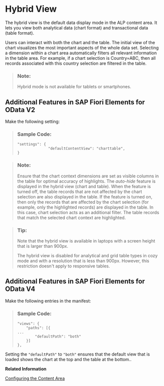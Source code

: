 <!-- loio6615668828a7431c9ae38abe04d63feb -->

# Hybrid View

The hybrid view is the default data display mode in the ALP content area. It lets you view both analytical data \(chart format\) and transactional data \(table format\).



Users can interact with both the chart and the table. The initial view of the chart visualizes the most important aspects of the whole data set. Selecting a dimension within a chart area automatically filters all relevant information in the table area. For example, if a chart selection is Country=ABC, then all records associated with this country selection are filtered in the table.

> ### Note:  
> Hybrid mode is not available for tablets or smartphones.



<a name="loio6615668828a7431c9ae38abe04d63feb__section_bcb_5q2_hqb"/>

## Additional Features in SAP Fiori Elements for OData V2

Make the following setting:

> ### Sample Code:  
> ```
> "settings": {
>               "defaultContentView": "charttable",
> }
> 
> ```

> ### Note:  
> Ensure that the chart context dimensions are set as visible columns in the table for optimal accuracy of highlights. The *auto-hide* feature is displayed in the hybrid view \(chart and table\). When the feature is turned off, the table records that are not affected by the chart selection are also displayed in the table. If the feature is turned on, then only the records that are affected by the chart selection \(for example, only the highlighted records\) are displayed in the table. In this case, chart selection acts as an additional filter. The table records that match the selected chart context are highlighted.

> ### Tip:  
> Note that the hybrid view is available in laptops with a screen height that is larger than 900px.
> 
> The hybrid view is disabled for analytical and grid table types in cozy mode and with a resolution that is less than 900px. However, this restriction doesn't apply to responsive tables.



<a name="loio6615668828a7431c9ae38abe04d63feb__section_dmq_dqj_sqb"/>

## Additional Features in SAP Fiori Elements for OData V4

Make the following entries in the manifest:

> ### Sample Code:  
> ```
> "views": {
>     "paths": [{
> ...
>         "defaultPath": "both"
>     }]
> },
> ```

Setting the `"defaultPath"` to `"both"` ensures that the default view that is loaded shows the chart at the top and the table at the bottom..

**Related Information**  


[Configuring the Content Area](configuring-the-content-area-fc7d73c.md "Visualize data from the main entity set and seamlessly navigate to an application. Define a valid chart or LineItem annotation to render content for the chart area and table area.")

